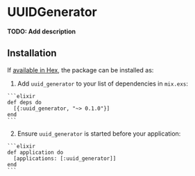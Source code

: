 # UUIDGenerator

**TODO: Add description**

## Installation

If [available in Hex](https://hex.pm/docs/publish), the package can be installed as:

  1. Add `uuid_generator` to your list of dependencies in `mix.exs`:

    ```elixir
    def deps do
      [{:uuid_generator, "~> 0.1.0"}]
    end
    ```

  2. Ensure `uuid_generator` is started before your application:

    ```elixir
    def application do
      [applications: [:uuid_generator]]
    end
    ```

